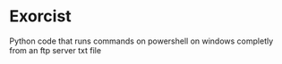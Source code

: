 # Exorcist
Python code that runs commands on powershell on windows completly from an ftp server txt file
